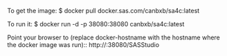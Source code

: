 To get the image:
$ docker pull docker.sas.com/canbxb/sa4c:latest

To run it:
$ docker run -d -p 38080:38080 canbxb/sa4c:latest 


Point your browser to (replace docker-hostname with the hostname where the docker image was run)::
http://<docker-hostname>:38080/SASStudio
